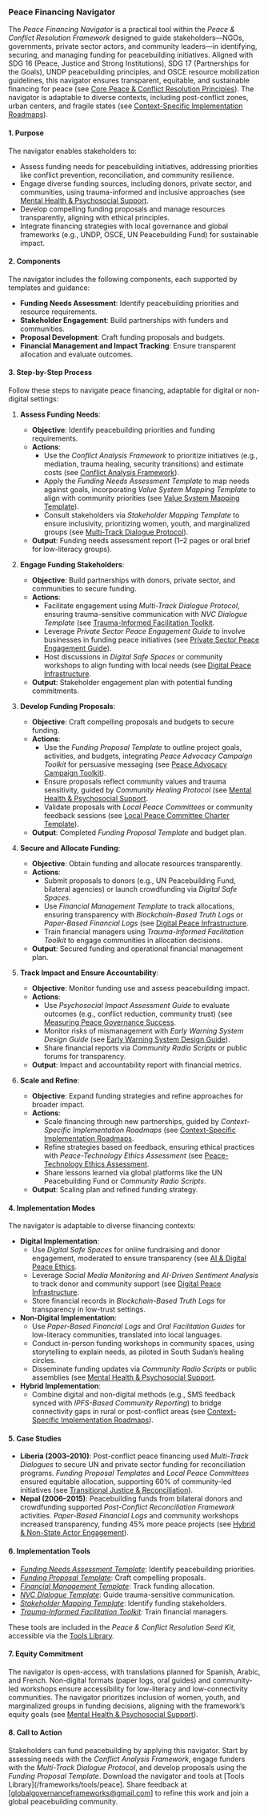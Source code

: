 ### Peace Financing Navigator

The *Peace Financing Navigator* is a practical tool within the *Peace & Conflict Resolution Framework* designed to guide stakeholders—NGOs, governments, private sector actors, and community leaders—in identifying, securing, and managing funding for peacebuilding initiatives. Aligned with SDG 16 (Peace, Justice and Strong Institutions), SDG 17 (Partnerships for the Goals), UNDP peacebuilding principles, and OSCE resource mobilization guidelines, this navigator ensures transparent, equitable, and sustainable financing for peace (see [Core Peace & Conflict Resolution Principles](/frameworks/docs/implementation/peace#core-principles)). The navigator is adaptable to diverse contexts, including post-conflict zones, urban centers, and fragile states (see [Context-Specific Implementation Roadmaps](/frameworks/docs/implementation/peace#context-specific-roadmaps)).

#### 1. Purpose
The navigator enables stakeholders to:
- Assess funding needs for peacebuilding initiatives, addressing priorities like conflict prevention, reconciliation, and community resilience.
- Engage diverse funding sources, including donors, private sector, and communities, using trauma-informed and inclusive approaches (see [Mental Health & Psychosocial Support](/frameworks/docs/implementation/peace#mental-health]).
- Develop compelling funding proposals and manage resources transparently, aligning with ethical principles.
- Integrate financing strategies with local governance and global frameworks (e.g., UNDP, OSCE, UN Peacebuilding Fund) for sustainable impact.

#### 2. Components
The navigator includes the following components, each supported by templates and guidance:
- **Funding Needs Assessment**: Identify peacebuilding priorities and resource requirements.
- **Stakeholder Engagement**: Build partnerships with funders and communities.
- **Proposal Development**: Craft funding proposals and budgets.
- **Financial Management and Impact Tracking**: Ensure transparent allocation and evaluate outcomes.

#### 3. Step-by-Step Process
Follow these steps to navigate peace financing, adaptable for digital or non-digital settings:

1. **Assess Funding Needs**:
   - **Objective**: Identify peacebuilding priorities and funding requirements.
   - **Actions**:
     - Use the *Conflict Analysis Framework* to prioritize initiatives (e.g., mediation, trauma healing, security transitions) and estimate costs (see [Conflict Analysis Framework](/frameworks/docs/implementation/peace#conflict-analysis-framework)).
     - Apply the *Funding Needs Assessment Template* to map needs against goals, incorporating *Value System Mapping Template* to align with community priorities (see [Value System Mapping Template](/frameworks/docs/implementation/peace#value-system-mapping-template)).
     - Consult stakeholders via *Stakeholder Mapping Template* to ensure inclusivity, prioritizing women, youth, and marginalized groups (see [Multi-Track Dialogue Protocol](/frameworks/docs/implementation/peace#multi-track-dialogue-protocol)).
   - **Output**: Funding needs assessment report (1–2 pages or oral brief for low-literacy groups).

2. **Engage Funding Stakeholders**:
   - **Objective**: Build partnerships with donors, private sector, and communities to secure funding.
   - **Actions**:
     - Facilitate engagement using *Multi-Track Dialogue Protocol*, ensuring trauma-sensitive communication with *NVC Dialogue Template* (see [Trauma-Informed Facilitation Toolkit](/frameworks/docs/implementation/peace#trauma-informed-toolkit]).
     - Leverage *Private Sector Peace Engagement Guide* to involve businesses in funding peace initiatives (see [Private Sector Peace Engagement Guide](/frameworks/docs/implementation/peace#private-sector-peace-engagement-guide)).
     - Host discussions in *Digital Safe Spaces* or community workshops to align funding with local needs (see [Digital Peace Infrastructure](/frameworks/docs/implementation/peace#digital-infrastructure]).
   - **Output**: Stakeholder engagement plan with potential funding commitments.

3. **Develop Funding Proposals**:
   - **Objective**: Craft compelling proposals and budgets to secure funding.
   - **Actions**:
     - Use the *Funding Proposal Template* to outline project goals, activities, and budgets, integrating *Peace Advocacy Campaign Toolkit* for persuasive messaging (see [Peace Advocacy Campaign Toolkit](/frameworks/docs/implementation/peace#peace-advocacy-campaign-toolkit)).
     - Ensure proposals reflect community values and trauma sensitivity, guided by *Community Healing Protocol* (see [Mental Health & Psychosocial Support](/frameworks/docs/implementation/peace#mental-health]).
     - Validate proposals with *Local Peace Committees* or community feedback sessions (see [Local Peace Committee Charter Template](/frameworks/docs/implementation/peace#local-peace-committee-charter-template)).
   - **Output**: Completed *Funding Proposal Template* and budget plan.

4. **Secure and Allocate Funding**:
   - **Objective**: Obtain funding and allocate resources transparently.
   - **Actions**:
     - Submit proposals to donors (e.g., UN Peacebuilding Fund, bilateral agencies) or launch crowdfunding via *Digital Safe Spaces*.
     - Use *Financial Management Template* to track allocations, ensuring transparency with *Blockchain-Based Truth Logs* or *Paper-Based Financial Logs* (see [Digital Peace Infrastructure](/frameworks/docs/implementation/peace#digital-infrastructure]).
     - Train financial managers using *Trauma-Informed Facilitation Toolkit* to engage communities in allocation decisions.
   - **Output**: Secured funding and operational financial management plan.

5. **Track Impact and Ensure Accountability**:
   - **Objective**: Monitor funding use and assess peacebuilding impact.
   - **Actions**:
     - Use *Psychosocial Impact Assessment Guide* to evaluate outcomes (e.g., conflict reduction, community trust) (see [Measuring Peace Governance Success](/frameworks/docs/implementation/peace#measuring-success]).
     - Monitor risks of mismanagement with *Early Warning System Design Guide* (see [Early Warning System Design Guide](/frameworks/docs/implementation/peace#early-warning-system-design-guide)).
     - Share financial reports via *Community Radio Scripts* or public forums for transparency.
   - **Output**: Impact and accountability report with financial metrics.

6. **Scale and Refine**:
   - **Objective**: Expand funding strategies and refine approaches for broader impact.
   - **Actions**:
     - Scale financing through new partnerships, guided by *Context-Specific Implementation Roadmaps* (see [Context-Specific Implementation Roadmaps](/frameworks/docs/implementation/peace#context-specific-roadmaps]).
     - Refine strategies based on feedback, ensuring ethical practices with *Peace-Technology Ethics Assessment* (see [Peace-Technology Ethics Assessment](/frameworks/docs/implementation/peace#peace-technology-ethics-assessment]).
     - Share lessons learned via global platforms like the UN Peacebuilding Fund or *Community Radio Scripts*.
   - **Output**: Scaling plan and refined funding strategy.

#### 4. Implementation Modes
The navigator is adaptable to diverse financing contexts:
- **Digital Implementation**:
  - Use *Digital Safe Spaces* for online fundraising and donor engagement, moderated to ensure transparency (see [AI & Digital Peace Ethics](/frameworks/docs/implementation/peace#ai-ethics]).
  - Leverage *Social Media Monitoring* and *AI-Driven Sentiment Analysis* to track donor and community support (see [Digital Peace Infrastructure](/frameworks/docs/implementation/peace#digital-infrastructure]).
  - Store financial records in *Blockchain-Based Truth Logs* for transparency in low-trust settings.
- **Non-Digital Implementation**:
  - Use *Paper-Based Financial Logs* and *Oral Facilitation Guides* for low-literacy communities, translated into local languages.
  - Conduct in-person funding workshops in community spaces, using storytelling to explain needs, as piloted in South Sudan’s healing circles.
  - Disseminate funding updates via *Community Radio Scripts* or public assemblies (see [Mental Health & Psychosocial Support](/frameworks/docs/implementation/peace#mental-health]).
- **Hybrid Implementation**:
  - Combine digital and non-digital methods (e.g., SMS feedback synced with *IPFS-Based Community Reporting*) to bridge connectivity gaps in rural or post-conflict areas (see [Context-Specific Implementation Roadmaps](/frameworks/docs/implementation/peace#context-specific-roadmaps)).

#### 5. Case Studies
- **Liberia (2003–2010)**: Post-conflict peace financing used *Multi-Track Dialogues* to secure UN and private sector funding for reconciliation programs. *Funding Proposal Templates* and *Local Peace Committees* ensured equitable allocation, supporting 60% of community-led initiatives (see [Transitional Justice & Reconciliation](/frameworks/docs/implementation/peace#transitional-justice)).
- **Nepal (2006–2015)**: Peacebuilding funds from bilateral donors and crowdfunding supported *Post-Conflict Reconciliation Framework* activities. *Paper-Based Financial Logs* and community workshops increased transparency, funding 45% more peace projects (see [Hybrid & Non-State Actor Engagement](/frameworks/docs/implementation/peace#non-state-actors)).

#### 6. Implementation Tools
- *[Funding Needs Assessment Template](/frameworks/tools/peace/funding-needs-assessment-template-en.pdf)*: Identify peacebuilding priorities.
- *[Funding Proposal Template](/frameworks/tools/peace/funding-proposal-template-en.pdf)*: Craft compelling proposals.
- *[Financial Management Template](/frameworks/tools/peace/financial-management-template-en.pdf)*: Track funding allocation.
- *[NVC Dialogue Template](/frameworks/tools/peace/nvc-dialogue-template-en.pdf)*: Guide trauma-sensitive communication.
- *[Stakeholder Mapping Template](/frameworks/tools/peace/stakeholder-mapping-template-en.pdf)*: Identify funding stakeholders.
- *[Trauma-Informed Facilitation Toolkit](/frameworks/tools/peace/trauma-informed-toolkit-en.pdf)*: Train financial managers.

These tools are included in the *Peace & Conflict Resolution Seed Kit*, accessible via the [Tools Library](/frameworks/tools/peace).

#### 7. Equity Commitment
The navigator is open-access, with translations planned for Spanish, Arabic, and French. Non-digital formats (paper logs, oral guides) and community-led workshops ensure accessibility for low-literacy and low-connectivity communities. The navigator prioritizes inclusion of women, youth, and marginalized groups in funding decisions, aligning with the framework’s equity goals (see [Mental Health & Psychosocial Support](/frameworks/docs/implementation/peace#mental-health)).

#### 8. Call to Action
Stakeholders can fund peacebuilding by applying this navigator. Start by assessing needs with the *Conflict Analysis Framework*, engage funders with the *Multi-Track Dialogue Protocol*, and develop proposals using the *Funding Proposal Template*. Download the navigator and tools at [Tools Library](/frameworks/tools/peace]. Share feedback at [globalgovernanceframeworks@gmail.com] to refine this work and join a global peacebuilding community.